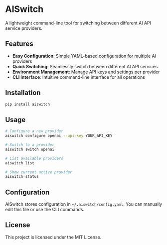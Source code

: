 # AISwitch

A lightweight command-line tool for switching between different AI API service providers.

## Features

- **Easy Configuration**: Simple YAML-based configuration for multiple AI providers
- **Quick Switching**: Seamlessly switch between different AI API services
- **Environment Management**: Manage API keys and settings per provider
- **CLI Interface**: Intuitive command-line interface for all operations

## Installation

```bash
pip install aiswitch
```

## Usage

```bash
# Configure a new provider
aiswitch configure openai --api-key YOUR_API_KEY

# Switch to a provider
aiswitch switch openai

# List available providers
aiswitch list

# Show current active provider
aiswitch status
```

## Configuration

AISwitch stores configuration in `~/.aiswitch/config.yaml`. You can manually edit this file or use the CLI commands.

## License

This project is licensed under the MIT License.
